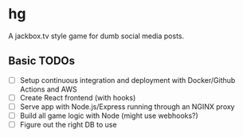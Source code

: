 # hg
A jackbox.tv style game for dumb social media posts.

## Basic TODOs
* [ ] Setup continuous integration and deployment with Docker/Github Actions and AWS
* [ ] Create React frontend (with hooks)
* [ ] Serve app with Node.js/Express running through an NGINX proxy
* [ ] Build all game logic with Node (might use webhooks?)
* [ ] Figure out the right DB to use
